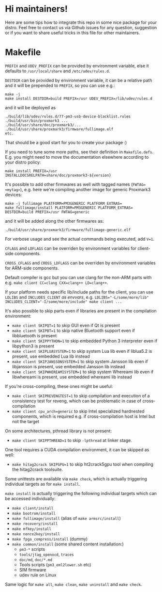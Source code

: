 # Hi maintainers!

Here are some tips how to integrate this repo in some nice package for your distro.
Feel free to contact us via Github issues for any question, suggestion or if you want to share useful tricks in this file for other maintainers.

Makefile
========

`PREFIX` and `UDEV_PREFIX` can be provided by environment variable, else it defaults to `/usr/local/share` and `/etc/udev/rules.d`.

`DESTDIR` can be provided by environment variable, it can be a relative path and it will be prepended to `PREFIX`, so you can use e.g.:

```
make -j
make install DESTDIR=build PREFIX=/usr UDEV_PREFIX=/lib/udev/rules.d
```

and it will be deployed as

```
./build/lib/udev/rules.d/77-pm3-usb-device-blacklist.rules
./build/usr/bin/proxmark3 ...
./build/usr/share/doc/proxmark3/...
./build/usr/share/proxmark3/firmware/fullimage.elf
etc.
```

That should be a good start for you to create your package :)

If you need to tune some more paths, see their definition in `Makefile.defs`.
E.g. you might need to move the documentation elsewhere according to your distro policy:

```
make install PREFIX=/usr INSTALLDOCSRELPATH=share/doc/proxmark3-${version}
```

It's possible to add other firmwares as well with tagged names (`FWTAG=<mytag>`), e.g. here we're compiling another image for generic Proxmark3 devices:

```
make -j fullimage PLATFORM=PM3GENERIC PLATFORM_EXTRAS=
make fullimage/install PLATFORM=PM3GENERIC PLATFORM_EXTRAS= DESTDIR=build PREFIX=/usr FWTAG=generic
```

and it will be added along the other firmwares as:

```
./build/usr/share/proxmark3/firmware/fullimage-generic.elf
```

For verbose usage and see the actual commands being executed, add `V=1`.

`CFLAGS` and `LDFLAGS` can be overriden by environment variables for client-side components.

`CROSS_CFLAGS` and `CROSS_LDFLAGS` can be overriden by environment variables for ARM-side components.

Default compiler is gcc but you can use clang for the non-ARM parts with e.g. `make client CC=clang CXX=clang++ LD=clang++`.

If your platform needs specific lib/include paths for the client, you can use `LDLIBS` and `INCLUDES_CLIENT` *as envvars*, e.g. `LDLIBS="-L/some/more/lib" INCLUDES_CLIENT="-I/some/more/include" make client ...`

It's also possible to skip parts even if libraries are present in the compilation environment:

* `make client SKIPQT=1` to skip GUI even if Qt is present
* `make client SKIPBT=1` to skip native Bluetooth support even if libbluetooth is present
* `make client SKIPPYTHON=1` to skip embedded Python 3 interpreter even if libpython3 is present
* `make client SKIPLUASYSTEM=1` to skip system Lua lib even if liblua5.2 is present, use embedded Lua lib instead
* `make client SKIPJANSSONSYSTEM=1` to skip system Jansson lib even if libjansson is present, use embedded Jansson lib instead
* `make client SKIPWHEREAMISYSTEM=1` to skip system Whereami lib even if libwhereami is present, use embedded whereami lib instead

If you're cross-compiling, these ones might be useful:

* `make client SKIPREVENGTEST=1` to skip compilation and execution of a consistency test for reveng, which can be problematic in case of cross-compilation
* `make client cpu_arch=generic` to skip Intel specialized hardnested components, which is required e.g. if cross-compilation host is Intel but not the target

On some architectures, pthread library is not present:

* `make client SKIPPTHREAD=1` to skip `-lpthread` at linker stage.

One tool requires a CUDA compilation environment, it can be skipped as well:

* `make hitag2crack SKIPGPU=1` to skip ht2crack5gpu tool when compiling the hitag2crack toolsuite.

Some unittests are available via `make check`, which is actually triggering individual targets as for `make install`.

`make install` is actually triggering the following individual targets which can be accessed individually:

* `make client/install`
* `make bootrom/install`
* `make fullimage/install` (alias of `make armsrc/install`)
* `make recovery/install`
* `make mfkey/install`
* `make nonce2key/install`
* `make fpga_compress/install` (dummy)
* `make common/install` (some shared content installation:)
  * `pm3-*` scripts
  * `tools/jtag_openocd`, `traces`
  * `doc/md`, `doc/*.md`
  * Tools scripts (`pm3_eml2lower.sh` etc)
  * SIM firmware
  * udev rule on Linux

Same logic for `make all`, `make clean`, `make uninstall` and `make check`.
